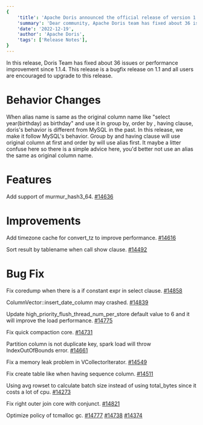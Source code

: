 ```yaml
---
{
    'title': 'Apache Doris announced the official release of version 1.1.5',
    'summary': 'Dear community, Apache Doris team has fixed about 36 issues or performance improvements in version 1.1.5 compared to previous version.',
    'date': '2022-12-19',
    'author': 'Apache Doris',
    'tags': ['Release Notes'],
}
---
```


<!--
Licensed to the Apache Software Foundation (ASF) under one
or more contributor license agreements.  See the NOTICE file
distributed with this work for additional information
regarding copyright ownership.  The ASF licenses this file
to you under the Apache License, Version 2.0 (the
"License"); you may not use this file except in compliance
with the License.  You may obtain a copy of the License at

  http://www.apache.org/licenses/LICENSE-2.0

Unless required by applicable law or agreed to in writing,
software distributed under the License is distributed on an
"AS IS" BASIS, WITHOUT WARRANTIES OR CONDITIONS OF ANY
KIND, either express or implied.  See the License for the
specific language governing permissions and limitations
under the License.
-->



In this release, Doris Team has fixed about 36 issues or performance improvement since 1.1.4. This release is a bugfix release on 1.1 and all users are encouraged to upgrade to this release.

# Behavior Changes

When alias name is same as the original column name like "select year(birthday) as birthday" and use it in group by, order by , having clause, doris's behavior is different from MySQL in the past. In this release, we make it follow MySQL's behavior. Group by and having clause will use original column at first and order by will use alias first. It maybe a litter confuse here so there is a simple advice here, you'd better not use an alias the same as original column name.

# Features

Add support of murmur_hash3_64. [#14636](https://github.com/apache/doris/pull/14636)

# Improvements

Add timezone cache for convert_tz to improve performance. [#14616](https://github.com/apache/doris/pull/14616)

Sort result by tablename when call show clause. [#14492](https://github.com/apache/doris/pull/14492)

# Bug Fix

Fix coredump when there is a if constant expr in select clause.  [#14858](https://github.com/apache/doris/pull/14858)

ColumnVector::insert_date_column may crashed. [#14839](https://github.com/apache/doris/pull/14839)

Update high_priority_flush_thread_num_per_store default value to 6 and it will improve the load performance. [#14775](https://github.com/apache/doris/pull/14775)

Fix quick compaction core.  [#14731](https://github.com/apache/doris/pull/14731)

Partition column is not duplicate key, spark load will throw IndexOutOfBounds error. [#14661](https://github.com/apache/doris/pull/14661)

Fix a memory leak problem in VCollectorIterator. [#14549](https://github.com/apache/doris/pull/14549)

Fix create table like when having sequence column. [#14511](https://github.com/apache/doris/pull/14511)

Using avg rowset to calculate batch size instead of using total_bytes since it costs a lot of cpu. [#14273](https://github.com/apache/doris/pull/14273)

Fix right outer join core with conjunct. [#14821](https://github.com/apache/doris/pull/14821)

Optimize policy of tcmalloc gc.  [#14777](https://github.com/apache/doris/pull/14777) [#14738](https://github.com/apache/doris/pull/14738) [#14374](https://github.com/apache/doris/pull/14374)


